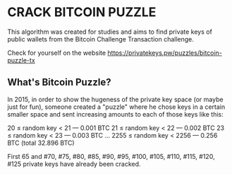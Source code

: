 # CRACK BITCOIN PUZZLE

This algorithm was created for studies and aims to find private keys of public wallets from the Bitcoin Challenge Transaction challenge.

Check for yourself on the website https://privatekeys.pw/puzzles/bitcoin-puzzle-tx

## What's Bitcoin Puzzle?

In 2015, in order to show the hugeness of the private key space (or maybe just for fun), someone created a "puzzle" where he chose keys in a certain smaller space and sent increasing amounts to each of those keys like this:

20 ≤ random key < 21 — 0.001 BTC
21 ≤ random key < 22 — 0.002 BTC
23 ≤ random key < 23 — 0.003 BTC
...
2255 ≤ random key < 2256 — 0.256 BTC
(total 32.896 BTC)

First 65 and #70, #75, #80, #85, #90, #95, #100, #105, #110, #115, #120, #125 private keys have already been cracked.
